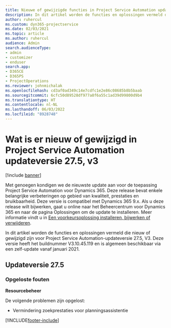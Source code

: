 ```yaml
---
title: Nieuwe of gewijzigde functies in Project Service Automation updateversie 27.5 Hotfix, V3
description: In dit artikel worden de functies en oplossingen vermeld die beschikbaar zijn in Project Service Automation-updateversie 27.5 Hotfix, V3.
author: ruhercul
ms.custom: dyn365-projectservice
ms.date: 02/03/2021
ms.topic: article
ms.author: ruhercul
audience: Admin
search.audienceType:
- admin
- customizer
- enduser
search.app:
- D365CE
- D365PS
- ProjectOperations
ms.reviewer: johnmichalak
ms.openlocfilehash: cd3af0ad349c14e7cdfc1e2e86c08685b8b5baab
ms.sourcegitcommit: 6cfc50d89528df977a8f6a55c1ad39d99800d9b4
ms.translationtype: HT
ms.contentlocale: nl-NL
ms.lasthandoff: 06/03/2022
ms.locfileid: "8928748"
---
```

# <a name="whats-new-or-changed-in-project-service-automation-update-release-275-v3"></a>Wat is er nieuw of gewijzigd in Project Service Automation updateversie 27.5, v3

[!include [banner](../includes/psa-now-project-operations.md)]

Met genoegen kondigen we de nieuwste update aan voor de toepassing Project Service Automation voor Dynamics 365. Deze release bevat enkele belangrijke verbeteringen op gebied van kwaliteit, prestaties en bruikbaarheid. Deze versie is compatibel met Dynamics 365 9.x. Als u deze release wilt bijwerken, gaat u online naar het Beheercentrum voor Dynamics 365 en naar de pagina Oplossingen om de update te installeren. Meer informatie vindt u in [Een voorkeursoplossing installeren, bijwerken of verwijderen](/power-platform/admin/install-remove-preferred-solution).

In dit artikel worden de functies en oplossingen vermeld die nieuw of gewijzigd zijn voor Project Service Automation-updateversie 27.5, V3. Deze versie heeft het buildnummer V3.10.45.119 en is algemeen beschikbaar via een zelf-update vanaf januari 2021.

## <a name="update-release-275"></a>Updateversie 27.5

### <a name="bug-fixes"></a>Opgeloste fouten


**Resourcebeheer**

De volgende problemen zijn opgelost:

- Vermindering zoekprestaties voor planningsassistentie


[!INCLUDE[footer-include](../includes/footer-banner.md)]
